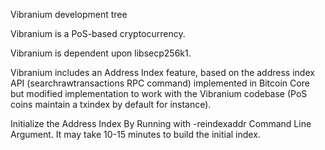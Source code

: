 
Vibranium development tree

Vibranium is a PoS-based cryptocurrency.

Vibranium is dependent upon libsecp256k1.

Vibranium includes an Address Index feature, based on the address index API (searchrawtransactions RPC command) implemented in Bitcoin Core but modified implementation to work with the Vibranium codebase (PoS coins maintain a txindex by default for instance).

Initialize the Address Index By Running with -reindexaddr Command Line Argument.  It may take 10-15 minutes to build the initial index.


